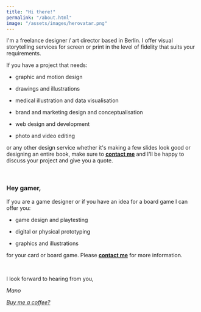 ```yaml
---
title: "Hi there!"
permalink: "/about.html"
image: "/assets/images/herovatar.png"
---
```


I'm a freelance designer / art director based in Berlin. I offer visual storytelling services for screen or print in the level of fidelity that suits your requirements. 

If you have a project that needs:

- graphic and motion design

- drawings and illustrations

- medical illustration and data visualisation

- brand and marketing design and conceptualisation

- web design and development

- photo and video editing

or any other design service whether it's making a few slides look good or designing an entire book, make sure to **[contact me](https://kapazoglou.info/contact.html)** and I'll be happy to discuss your project and give you a quote.

<br>

### Hey gamer,
If you are a game designer or if you have an idea for a board game I can offer you:

- game design and playtesting

- digital or physical prototyping 

- graphics and illustrations

for your card or board game. Please **[contact me](https://kapazoglou.info/contact.html)** for more information.

<br>

I look forward to hearing from you,

<i class="fa fa-heart"> Mano

<a target="_blank" class="btn btn-warning" href="https://www.buymeacoffee.com/kapazoglou"><i class="fa fa-coffee"></i> Buy me a coffee?</a>
